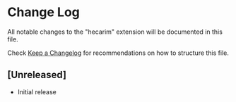 # Change Log

All notable changes to the "hecarim" extension will be documented in this file.

Check [Keep a Changelog](http://keepachangelog.com/) for recommendations on how to structure this file.

## [Unreleased]

- Initial release
